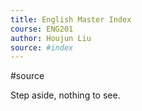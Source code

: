 ```yaml
---
title: English Master Index
course: ENG201
author: Houjun Liu
source: #index
---
```


#source

Step aside, nothing to see.